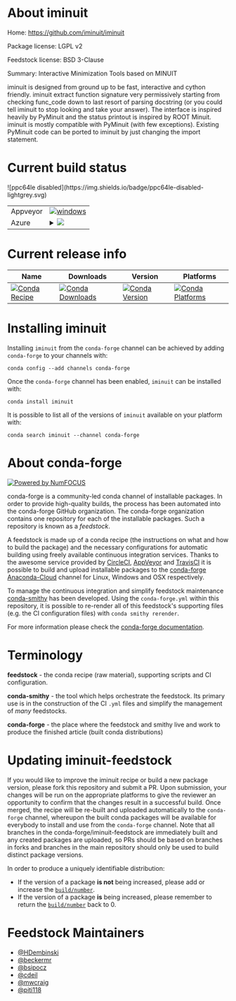 About iminuit
=============

Home: https://github.com/iminuit/iminuit

Package license: LGPL v2

Feedstock license: BSD 3-Clause

Summary: Interactive Minimization Tools based on MINUIT

iminuit is designed from ground up to be fast, interactive and cython
friendly. iminuit extract function signature very permissively starting
from checking func_code down to last resort of parsing docstring (or you
could tell iminuit to stop looking and take your answer). The interface is
inspired heavily by PyMinuit and the status printout is inspired by ROOT
Minuit. iminuit is mostly compatible with PyMinuit (with few exceptions).
Existing PyMinuit code can be ported to iminuit by just changing the
import statement.


Current build status
====================


<table><tr>
    <td>Appveyor</td>
    <td>
      <a href="https://ci.appveyor.com/project/conda-forge/iminuit-feedstock/branch/master">
        <img alt="windows" src="https://img.shields.io/appveyor/ci/conda-forge/iminuit-feedstock/master.svg?label=Windows">
      </a>
    </td>
  </tr>
    
  <tr>
    <td>Azure</td>
    <td>
      <details>
        <summary>
          <a href="https://dev.azure.com/conda-forge/feedstock-builds/_build/latest?definitionId=5492&branchName=master">
            <img src="https://dev.azure.com/conda-forge/feedstock-builds/_apis/build/status/iminuit-feedstock?branchName=master">
          </a>
        </summary>
        <table>
          <thead><tr><th>Variant</th><th>Status</th></tr></thead>
          <tbody><tr>
              <td>linux_python2.7</td>
              <td>
                <a href="https://dev.azure.com/conda-forge/feedstock-builds/_build/latest?definitionId=5492&branchName=master">
                  <img src="https://dev.azure.com/conda-forge/feedstock-builds/_apis/build/status/iminuit-feedstock?branchName=master&jobName=linux&configuration=linux_python2.7" alt="variant">
                </a>
              </td>
            </tr><tr>
              <td>linux_python3.6</td>
              <td>
                <a href="https://dev.azure.com/conda-forge/feedstock-builds/_build/latest?definitionId=5492&branchName=master">
                  <img src="https://dev.azure.com/conda-forge/feedstock-builds/_apis/build/status/iminuit-feedstock?branchName=master&jobName=linux&configuration=linux_python3.6" alt="variant">
                </a>
              </td>
            </tr><tr>
              <td>linux_python3.7</td>
              <td>
                <a href="https://dev.azure.com/conda-forge/feedstock-builds/_build/latest?definitionId=5492&branchName=master">
                  <img src="https://dev.azure.com/conda-forge/feedstock-builds/_apis/build/status/iminuit-feedstock?branchName=master&jobName=linux&configuration=linux_python3.7" alt="variant">
                </a>
              </td>
            </tr><tr>
              <td>osx_python2.7</td>
              <td>
                <a href="https://dev.azure.com/conda-forge/feedstock-builds/_build/latest?definitionId=5492&branchName=master">
                  <img src="https://dev.azure.com/conda-forge/feedstock-builds/_apis/build/status/iminuit-feedstock?branchName=master&jobName=osx&configuration=osx_python2.7" alt="variant">
                </a>
              </td>
            </tr><tr>
              <td>osx_python3.6</td>
              <td>
                <a href="https://dev.azure.com/conda-forge/feedstock-builds/_build/latest?definitionId=5492&branchName=master">
                  <img src="https://dev.azure.com/conda-forge/feedstock-builds/_apis/build/status/iminuit-feedstock?branchName=master&jobName=osx&configuration=osx_python3.6" alt="variant">
                </a>
              </td>
            </tr><tr>
              <td>osx_python3.7</td>
              <td>
                <a href="https://dev.azure.com/conda-forge/feedstock-builds/_build/latest?definitionId=5492&branchName=master">
                  <img src="https://dev.azure.com/conda-forge/feedstock-builds/_apis/build/status/iminuit-feedstock?branchName=master&jobName=osx&configuration=osx_python3.7" alt="variant">
                </a>
              </td>
            </tr><tr>
              <td>win_c_compilervs2008cxx_compilervs2008python2.7</td>
              <td>
                <a href="https://dev.azure.com/conda-forge/feedstock-builds/_build/latest?definitionId=5492&branchName=master">
                  <img src="https://dev.azure.com/conda-forge/feedstock-builds/_apis/build/status/iminuit-feedstock?branchName=master&jobName=win&configuration=win_c_compilervs2008cxx_compilervs2008python2.7" alt="variant">
                </a>
              </td>
            </tr><tr>
              <td>win_c_compilervs2015cxx_compilervs2015python3.6</td>
              <td>
                <a href="https://dev.azure.com/conda-forge/feedstock-builds/_build/latest?definitionId=5492&branchName=master">
                  <img src="https://dev.azure.com/conda-forge/feedstock-builds/_apis/build/status/iminuit-feedstock?branchName=master&jobName=win&configuration=win_c_compilervs2015cxx_compilervs2015python3.6" alt="variant">
                </a>
              </td>
            </tr><tr>
              <td>win_c_compilervs2015cxx_compilervs2015python3.7</td>
              <td>
                <a href="https://dev.azure.com/conda-forge/feedstock-builds/_build/latest?definitionId=5492&branchName=master">
                  <img src="https://dev.azure.com/conda-forge/feedstock-builds/_apis/build/status/iminuit-feedstock?branchName=master&jobName=win&configuration=win_c_compilervs2015cxx_compilervs2015python3.7" alt="variant">
                </a>
              </td>
            </tr>
          </tbody>
        </table>
      </details>
    </td>
  </tr>
![ppc64le disabled](https://img.shields.io/badge/ppc64le-disabled-lightgrey.svg)
</table>

Current release info
====================

| Name | Downloads | Version | Platforms |
| --- | --- | --- | --- |
| [![Conda Recipe](https://img.shields.io/badge/recipe-iminuit-green.svg)](https://anaconda.org/conda-forge/iminuit) | [![Conda Downloads](https://img.shields.io/conda/dn/conda-forge/iminuit.svg)](https://anaconda.org/conda-forge/iminuit) | [![Conda Version](https://img.shields.io/conda/vn/conda-forge/iminuit.svg)](https://anaconda.org/conda-forge/iminuit) | [![Conda Platforms](https://img.shields.io/conda/pn/conda-forge/iminuit.svg)](https://anaconda.org/conda-forge/iminuit) |

Installing iminuit
==================

Installing `iminuit` from the `conda-forge` channel can be achieved by adding `conda-forge` to your channels with:

```
conda config --add channels conda-forge
```

Once the `conda-forge` channel has been enabled, `iminuit` can be installed with:

```
conda install iminuit
```

It is possible to list all of the versions of `iminuit` available on your platform with:

```
conda search iminuit --channel conda-forge
```


About conda-forge
=================

[![Powered by NumFOCUS](https://img.shields.io/badge/powered%20by-NumFOCUS-orange.svg?style=flat&colorA=E1523D&colorB=007D8A)](http://numfocus.org)

conda-forge is a community-led conda channel of installable packages.
In order to provide high-quality builds, the process has been automated into the
conda-forge GitHub organization. The conda-forge organization contains one repository
for each of the installable packages. Such a repository is known as a *feedstock*.

A feedstock is made up of a conda recipe (the instructions on what and how to build
the package) and the necessary configurations for automatic building using freely
available continuous integration services. Thanks to the awesome service provided by
[CircleCI](https://circleci.com/), [AppVeyor](https://www.appveyor.com/)
and [TravisCI](https://travis-ci.org/) it is possible to build and upload installable
packages to the [conda-forge](https://anaconda.org/conda-forge)
[Anaconda-Cloud](https://anaconda.org/) channel for Linux, Windows and OSX respectively.

To manage the continuous integration and simplify feedstock maintenance
[conda-smithy](https://github.com/conda-forge/conda-smithy) has been developed.
Using the ``conda-forge.yml`` within this repository, it is possible to re-render all of
this feedstock's supporting files (e.g. the CI configuration files) with ``conda smithy rerender``.

For more information please check the [conda-forge documentation](https://conda-forge.org/docs/).

Terminology
===========

**feedstock** - the conda recipe (raw material), supporting scripts and CI configuration.

**conda-smithy** - the tool which helps orchestrate the feedstock.
                   Its primary use is in the construction of the CI ``.yml`` files
                   and simplify the management of *many* feedstocks.

**conda-forge** - the place where the feedstock and smithy live and work to
                  produce the finished article (built conda distributions)


Updating iminuit-feedstock
==========================

If you would like to improve the iminuit recipe or build a new
package version, please fork this repository and submit a PR. Upon submission,
your changes will be run on the appropriate platforms to give the reviewer an
opportunity to confirm that the changes result in a successful build. Once
merged, the recipe will be re-built and uploaded automatically to the
`conda-forge` channel, whereupon the built conda packages will be available for
everybody to install and use from the `conda-forge` channel.
Note that all branches in the conda-forge/iminuit-feedstock are
immediately built and any created packages are uploaded, so PRs should be based
on branches in forks and branches in the main repository should only be used to
build distinct package versions.

In order to produce a uniquely identifiable distribution:
 * If the version of a package **is not** being increased, please add or increase
   the [``build/number``](https://conda.io/docs/user-guide/tasks/build-packages/define-metadata.html#build-number-and-string).
 * If the version of a package **is** being increased, please remember to return
   the [``build/number``](https://conda.io/docs/user-guide/tasks/build-packages/define-metadata.html#build-number-and-string)
   back to 0.

Feedstock Maintainers
=====================

* [@HDembinski](https://github.com/HDembinski/)
* [@beckermr](https://github.com/beckermr/)
* [@bsipocz](https://github.com/bsipocz/)
* [@cdeil](https://github.com/cdeil/)
* [@mwcraig](https://github.com/mwcraig/)
* [@piti118](https://github.com/piti118/)

